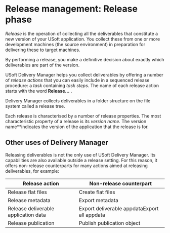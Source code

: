 # Release management: Release phase

*Release* is the operation of collecting all the deliverables that constitute a new version of your USoft application. You collect these from one or more development machines (the source environment) in preparation for delivering these to target machines.

By performing a release, you make a definitive decision about exactly which deliverables are part of the version.

USoft Delivery Manager helps you collect deliverables by offering a number of *release actions* that you can easily include in a sequenced release procedure: a *task* containing *task steps*. The name of each release action starts with the word **Release...** . 

Delivery Manager collects deliverables in a folder structure on the file system called a release tree.

Each release is characterised by a number of release properties. The most characteristic property of a release is its *version name.* The version name**indicates the version of the application that the release is for.

## Other uses of Delivery Manager

Releasing deliverables is not the only use of USoft Delivery Manager. Its capabilities are also available outside a release setting. For this reason, it offers non-release counterparts for many actions aimed at releasing deliverables, for example:

|**Release action**|**Non-release counterpart**|
|--------|--------|
|Release flat files|Create flat files|
|Release metadata|Export metadata|
|Release deliverable application data|Export deliverable appdataExport all appdata|
|Release publication|Publish publication object|



 